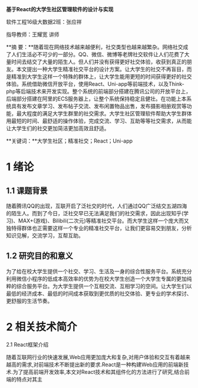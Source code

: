 **基于React的大学生社区管理软件的设计与实现**

软件工程16级大数据2班：张应祥

指导教师：王耀宽 讲师

**摘
要：**随着现在网络技术越来越便利，社交类型也越来越繁杂。网络社交成了人们生活必不可少的一部分。QQ、微信、微博等老牌社交软件让人们花费了大量时间去结交了大量的陌生人。但人们并没有获得更好社交体验，收获到真正的朋友。本文提出一种大学生精准社交平台的设计方案。让大学生的社交不再盲目，而是精准到大学生这样一个特殊的群体上，让大学生能用更短的时间获得更好的社交体验。系统借助微信开放平台，使用React、Uni-app等前端技术，以及Think-php等后端技术来开发实现。整个系统的前端部分搭建在腾讯公司的开放平台上，后端部分搭建在阿里的ECS服务器上，让整个系统保持稳定且健壮。在功能上本系统具有发布文章学习、发布帖子交流、发布闲置物品出售，发布摄影相册观赏等功能，最大程度的满足大学生群里的社交需求。大学生社区管理软件帮助大学生群体用最短的时间、最舒适的操作体验，完成交流、学习、互助等等社交需求，从而能让大学生们的社交更加简洁更加高效且舒适。

**关键词：**大学生社区；精准社交；React；Uni-app

**1 绪论**
==========

1.1 课题背景
------------

随着腾讯QQ的出现，互联开启了泛社交的时代，人们通过QQ广泛结交五湖四海的陌生人。而到了今日，泛社交早已无法满足我们的社交需求，因此出现知乎(学习)、MAX+(游戏)、Bilibili(二次元)等精准社交平台。而大学生这样一个庞大而又独特得群体也正需要这样一个专业的精准社交平台，让我们更容易交到朋友，分析知识见解，交流学习，互帮互助。

1.2 研究目的和意义
------------------

为了给在校大学生提供一个社交、学习、生活及一身的综合性服务平台。系统充分利用微信小程序的低成本高效率的优势为在校大学生创造一个大学生专属的更加纯粹的综合服务平台。为大学生提供一个互相交流、互相学习的空间。让大学生们以最低的经济成本、最低的时间成本获取到更优质的社交体验、更专业的学术探讨、更舒服的生活节奏。

**2 相关技术简介**
==================

2.1 React框架介绍

随着互联网行业的快速发展,Web应用更加庞大和复杂,对用户体验和交互有着越来越高的需求,对前端技术不断提出新的要求.React是一种构建Web应用的前端新技术.为了提高前端开发效率,本文对React技术和其组件化的方法进行了研究,结合前端的特点对其主
